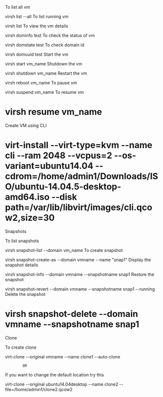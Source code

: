 To list all vm

virsh list --all
To list running vm

virsh list
To view the vm details

virsh dominfo test
To check the status of vm

virsh domstate test
To check domain id

virsh domuuid test
Start the vm

virsh start vm_name	
Shutdown the vm

virsh shutdown vm_name
Restart the vm

virsh reboot vm_name
To pause vm

virsh suspend vm_name
To resume vm

virsh resume vm_name
================================

Create VM using CLI

virt-install --virt-type=kvm --name cli --ram 2048 --vcpus=2 --os-variant=ubuntu14.04 --cdrom=/home/admin1/Downloads/ISO/ubuntu-14.04.5-desktop-amd64.iso --disk path=/var/lib/libvirt/images/cli.qcow2,size=30
================================

Snapshots

To list snapshots

virsh snapshot-list --domain vm_name
To create snapshot

virsh snapshot-create-as --domain vmname --name "snap1"
Display the snapshot details

virsh snapshot-info --domain vmname --snapshotname snap1
Restore the snapshot

 virsh snapshot-revert --domain vmname --snapshotname snap1 --running
Delete the snapshot

virsh snapshot-delete --domain vmname --snapshotname snap1
===============================

Clone

To create clone

virt-clone --original vmname --name clone1 --auto-clone

			OR
If you want to change the default location try this

virt-clone --original ubuntu14.04desktop --name clone2 --file=/home/admin1/clone2.qcow2
